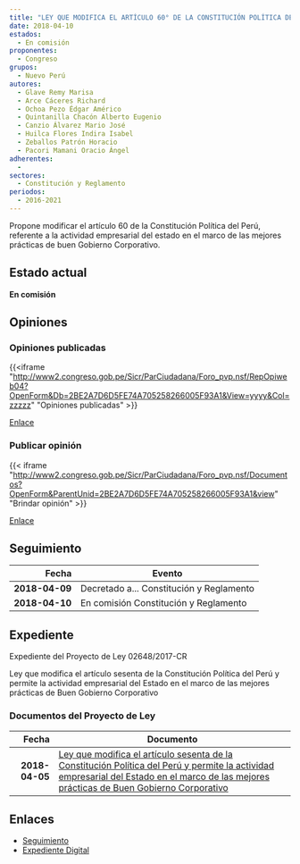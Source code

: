 ```yaml
---
title: "LEY QUE MODIFICA EL ARTÍCULO 60° DE LA CONSTITUCIÓN POLÍTICA DEL PERÚ Y PERMITE LA ACTIVIDAD EMPRESARIAL DEL ESTADO EN EL MARCO DE LAS MEJORES PRÁCTICAS DE BUEN GOBIERNO CORPORATIVO"
date: 2018-04-10
estados: 
  - En comisión
proponentes: 
  - Congreso
grupos: 
  - Nuevo Perú
autores: 
  - Glave Remy Marisa
  - Arce Cáceres Richard
  - Ochoa Pezo Édgar Américo
  - Quintanilla Chacón Alberto Eugenio
  - Canzio Álvarez Mario José
  - Huilca Flores Indira Isabel
  - Zeballos Patrón Horacio
  - Pacori Mamani Oracio Ángel
adherentes: 
  - 
sectores: 
  - Constitución y Reglamento
periodos: 
  - 2016-2021
---
```


Propone modificar el artículo 60 de la Constitución Política del Perú, referente a la actividad empresarial del estado en el marco de las mejores prácticas de buen Gobierno Corporativo.


## Estado actual

**En comisión**

## Opiniones

### Opiniones publicadas

{{<iframe "http://www2.congreso.gob.pe/Sicr/ParCiudadana/Foro_pvp.nsf/RepOpiweb04?OpenForm&Db=2BE2A7D6D5FE74A705258266005F93A1&View=yyyy&Col=zzzzz" "Opiniones publicadas" >}}

[Enlace](http://www2.congreso.gob.pe/Sicr/ParCiudadana/Foro_pvp.nsf/RepOpiweb04?OpenForm&Db=2BE2A7D6D5FE74A705258266005F93A1&View=yyyy&Col=zzzzz)
### Publicar opinión

{{< iframe "http://www2.congreso.gob.pe/Sicr/ParCiudadana/Foro_pvp.nsf/Documentos?OpenForm&ParentUnid=2BE2A7D6D5FE74A705258266005F93A1&view" "Brindar opinión" >}}

[Enlace](http://www2.congreso.gob.pe/Sicr/ParCiudadana/Foro_pvp.nsf/Documentos?OpenForm&ParentUnid=2BE2A7D6D5FE74A705258266005F93A1&view)

## Seguimiento

| Fecha | Evento |
|------:|--------|
| **2018-04-09** | Decretado a... Constitución y Reglamento|
| **2018-04-10** | En comisión Constitución y Reglamento|


## Expediente

Expediente del Proyecto de Ley 02648/2017-CR

Ley que modifica el artículo sesenta de la Constitución Política del Perú y permite la actividad empresarial del Estado en el marco de las mejores prácticas de Buen Gobierno Corporativo


### Documentos del Proyecto de Ley

| Fecha | Documento |
|------:|--------|
| **2018-04-05** | [Ley que modifica el artículo sesenta de la Constitución Política del Perú y permite la actividad empresarial del Estado en el marco de las mejores prácticas de Buen Gobierno Corporativo](http://www.leyes.congreso.gob.pe/Documentos/2016_2021/Proyectos_de_Ley_y_de_Resoluciones_Legislativas/PL0264820180405..PDF) |

## Enlaces 

- [Seguimiento](http://www2.congreso.gob.pe/Sicr/TraDocEstProc/CLProLey2016.nsf/f7fff46988ca05b1052578e100829cc7/9f55f0afae70bc6d05258266005f97e0?OpenDocument)
- [Expediente Digital](http://www2.congreso.gob.pe/Sicr/TraDocEstProc/CLProLey2016.nsf/f7fff46988ca05b1052578e100829cc7/9f55f0afae70bc6d05258266005f97e0?OpenDocument&Click=05257FB7005EB655.eb71d0cf91d8294e05256cdf006b5706/$Body/0.1C6C)
